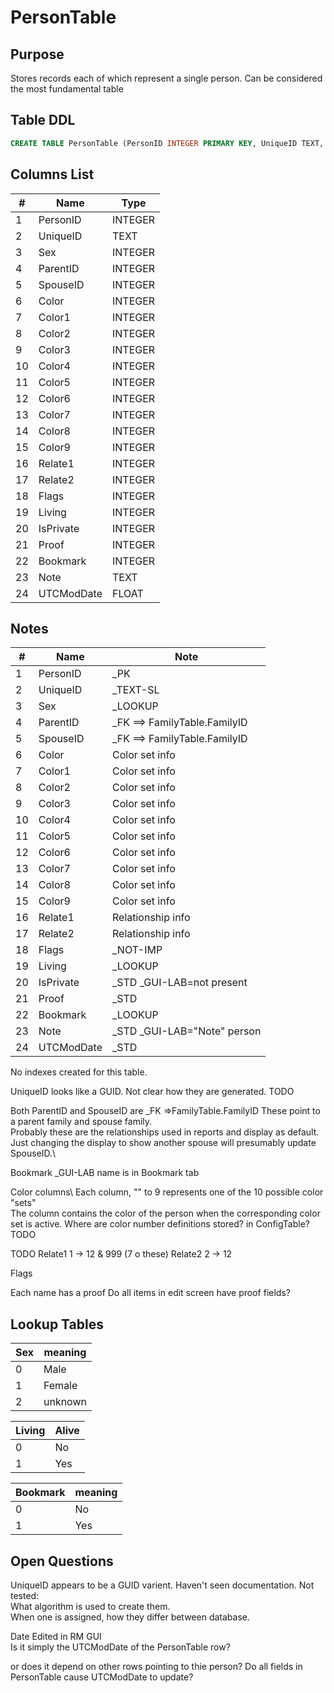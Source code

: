 # PersonTable

## Purpose

Stores records each of which represent a single person. Can be considered the most fundamental table

## Table DDL

``` SQL
CREATE TABLE PersonTable (PersonID INTEGER PRIMARY KEY, UniqueID TEXT, Sex INTEGER, ParentID INTEGER, SpouseID INTEGER, Color INTEGER, Color1 INTEGER, Color2 INTEGER, Color3 INTEGER, Color4 INTEGER, Color5 INTEGER, Color6 INTEGER, Color7 INTEGER, Color8 INTEGER, Color9 INTEGER, Relate1 INTEGER, Relate2 INTEGER, Flags INTEGER, Living INTEGER, IsPrivate INTEGER, Proof INTEGER, Bookmark INTEGER, Note TEXT, UTCModDate FLOAT );
```

## Columns List

| #   | Name       | Type    |
| --- | ---------- | ------- |
| 1   | PersonID   | INTEGER |
| 2   | UniqueID   | TEXT    |
| 3   | Sex        | INTEGER |
| 4   | ParentID   | INTEGER |
| 5   | SpouseID   | INTEGER |
| 6   | Color      | INTEGER |
| 7   | Color1     | INTEGER |
| 8   | Color2     | INTEGER |
| 9   | Color3     | INTEGER |
| 10  | Color4     | INTEGER |
| 11  | Color5     | INTEGER |
| 12  | Color6     | INTEGER |
| 13  | Color7     | INTEGER |
| 14  | Color8     | INTEGER |
| 15  | Color9     | INTEGER |
| 16  | Relate1    | INTEGER |
| 17  | Relate2    | INTEGER |
| 18  | Flags      | INTEGER |
| 19  | Living     | INTEGER |
| 20  | IsPrivate  | INTEGER |
| 21  | Proof      | INTEGER |
| 22  | Bookmark   | INTEGER |
| 23  | Note       | TEXT    |
| 24  | UTCModDate | FLOAT   |

## Notes

| #   | Name       | Note                                    |
| --- | ---------- | --------------------------------------- |
| 1   | PersonID   | _PK                                     |
| 2   | UniqueID   | _TEXT-SL                                |
| 3   | Sex        | _LOOKUP                                  |
| 4   | ParentID   | _FK ==> FamilyTable.FamilyID            |
| 5   | SpouseID   | _FK ==> FamilyTable.FamilyID            |
| 6   | Color      | Color set info                          |
| 7   | Color1     | Color set info                          |
| 8   | Color2     | Color set info                          |
| 9   | Color3     | Color set info                          |
| 10  | Color4     | Color set info                          |
| 11  | Color5     | Color set info                          |
| 12  | Color6     | Color set info                          |
| 13  | Color7     | Color set info                          |
| 14  | Color8     | Color set info                          |
| 15  | Color9     | Color set info                          |
| 16  | Relate1    | Relationship info                       |
| 17  | Relate2    | Relationship info                       |
| 18  | Flags      | _NOT-IMP                                |
| 19  | Living     | _LOOKUP                                 |
| 20  | IsPrivate  | _STD _GUI-LAB=not present               |
| 21  | Proof      | _STD                                    |
| 22  | Bookmark   | _LOOKUP                                 |
| 23  | Note       | _STD     _GUI-LAB="Note" person         |
| 24  | UTCModDate | _STD                                    |

No indexes created for this table.

UniqueID  looks like a GUID. Not clear how they are generated. TODO


Both ParentID and  SpouseID are _FK =>FamilyTable.FamilyID 
These point to a parent family and spouse family.\
Probably these are the relationships used in reports and display as default.\
Just changing the display to show another spouse will presumably update SpouseID.\

Bookmark  _GUI-LAB name is in Bookmark tab

Color columns\ 
Each column, "" to 9 represents one of the 10 possible color "sets"\
The column contains the color of the person when the corresponding color set is active.
Where are color number definitions stored? in ConfigTable?  TODO


TODO
Relate1 1 -> 12 & 999 (7 o these)
Relate2 2 -> 12


Flags


Each name has a proof
Do all items in edit screen have proof fields?


## Lookup Tables

| Sex | meaning |
| --- | ------- |
| 0   | Male    |
| 1   | Female  |
| 2   | unknown |

| Living | Alive |
| ------ | ----- |
| 0      | No    |
| 1      | Yes   |

| Bookmark | meaning |
| -------- | ------- |
| 0        | No      |
| 1        | Yes     |

## Open Questions

UniqueID appears to be a GUID varient. Haven't seen documentation. Not tested:\
What algorithm is used to create them.\
When one is assigned, how they differ between database.

Date Edited in RM GUI\
Is it simply the UTCModDate of the PersonTable row?

or does it depend on other rows pointing to thie person?
Do all fields in PersonTable cause UTCModDate to update?
